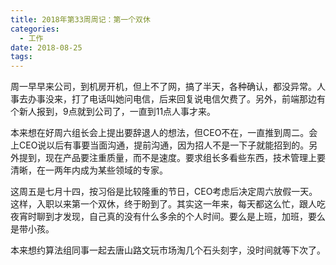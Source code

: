 ```yaml
---
title: 2018年第33周周记：第一个双休
categories:
  - 工作
date: 2018-08-25
tags:
---
```


周一早早来公司，到机房开机，但上不了网，搞了半天，各种确认，都没异常。人事去办事没来，打了电话叫她问电信，后来回复说电信欠费了。另外，前端那边有个新人报到，9点就到公司了，一直到11点人事才来。

<!-- more -->

本来想在好周六组长会上提出要辞退人的想法，但CEO不在，一直推到周二。会上CEO说以后有事要当面沟通，提前沟通，因为招人不是一下子就能招到的。另外提到，现在产品要注重质量，而不是速度。要求组长多看些东西，技术管理上要清晰，在一两年内成为某些领域的专家。

这周五是七月十四，按习俗是比较隆重的节日，CEO考虑后决定周六放假一天。这样，入职以来第一个双休，终于盼到了。其实这一年来，每天都这么忙，跟人吃夜宵时聊到才发现，自己真的没有什么多余的个人时间。要么是上班，加班，要么是带小孩。

本来想约算法组同事一起去唐山路文玩市场淘几个石头刻字，没时间就等下次了。